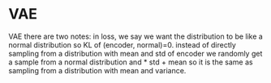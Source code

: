 # VAE
VAE
there are two notes:
in loss, we say we want the distribution to be like a normal distribution so KL of (encoder, normal)=0.
instead of directly sampling from a distribution with mean and std of encoder we randomly get a sample from a normal distribution and * std + mean so it is the same as sampling from a distribution with mean and variance. 
